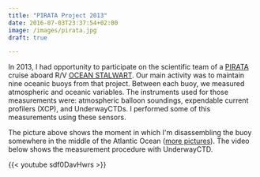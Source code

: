 ```yaml
---
title: "PIRATA Project 2013"
date: 2016-07-03T23:37:54+02:00
image: /images/pirata.jpg  
draft: true

---
```


In 2013, I had opportunity to participate on the scientific team of a 
[PIRATA](http://www.pmel.noaa.gov/pirata/)
cruise aboard R/V [OCEAN STALWART](http://www.marinetraffic.com/pt/ais/details/ships/shipid:738424/mmsi:576785000/imo:8835516/vessel:OCEAN_STALWART).
Our main activity was to maintain nine oceanic buoys from that project. 
Between each buoy, we measured atmospheric and oceanic variables. 
The instruments used for those measurements were: atmospheric balloon soundings, expendable current 
profilers (XCP), and UnderwayCTDs. I performed some of this measurements using these sensors. 

<!---
{{< rawhtml >}} 
<iframe src="https://www.facebook.com/plugins/post.php?href=https%3A%2F%2Fwww.facebook.com%2Fphoto.php%3Ffbid%3D534701559899567%26set%3Da.492950997407957.98857.100000791839387%26type%3D3&width=896&show_text=false&height=593&appId" width="896" height="593" style="border:none;overflow:hidden" scrolling="no" frameborder="0" allo
wTransparency="true"></iframe>
{{< /rawhtml >}}
--->


The picture above shows the moment in which I'm disassembling the buoy somewhere in the middle of the Atlantic Ocean  ([more pictures](https://www.facebook.com/media/set/?set=a.492950997407957.98857.100000791839387&type=1&l=4a102ba78f)). The video below shows the measurement procedure with UnderwayCTD.

{{< youtube sdf0DavHwrs >}}

